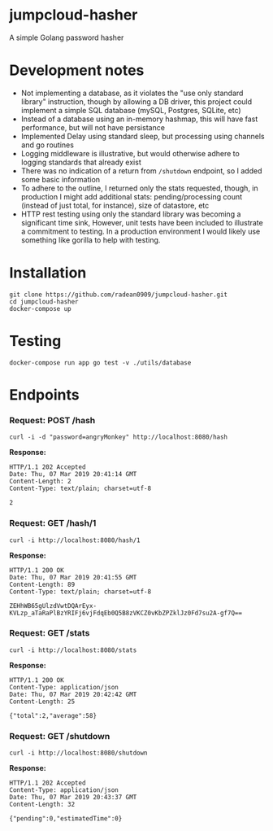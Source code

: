 # jumpcloud-hasher
A simple Golang password hasher

# Development notes
- Not implementing a database, as it violates the "use only standard library" instruction, though by allowing a DB driver, this project could implement a simple SQL database (mySQL, Postgres, SQLite, etc)
- Instead of a database using an in-memory hashmap, this will have fast performance, but will not have persistance
- Implemented Delay using standard sleep, but processing using channels and go routines
- Logging middleware is illustrative, but would otherwise adhere to logging standards that already exist
- There was no indication of a return from `/shutdown` endpoint, so I added some basic information
- To adhere to the outline, I returned only the stats requested, though, in production I might add additional stats: pending/processing count (instead of just total, for instance), size of datastore, etc
- HTTP rest testing using only the standard library was becoming a significant time sink, However, unit tests have been included to illustrate a commitment to testing. In a production environment I would likely use something like gorilla to help with testing.

# Installation
```
git clone https://github.com/radean0909/jumpcloud-hasher.git
cd jumpcloud-hasher
docker-compose up
```

# Testing
```
docker-compose run app go test -v ./utils/database
```

# Endpoints
### Request: POST /hash
`curl -i -d "password=angryMonkey" http://localhost:8080/hash`

**Response:** 
```
HTTP/1.1 202 Accepted
Date: Thu, 07 Mar 2019 20:41:14 GMT
Content-Length: 2
Content-Type: text/plain; charset=utf-8

2
```

### Request: GET /hash/1
`curl -i http://localhost:8080/hash/1`

**Response:**
```
HTTP/1.1 200 OK
Date: Thu, 07 Mar 2019 20:41:55 GMT
Content-Length: 89
Content-Type: text/plain; charset=utf-8

ZEHhWB65gUlzdVwtDQArEyx-KVLzp_aTaRaPlBzYRIFj6vjFdqEb0Q5B8zVKCZ0vKbZPZklJz0Fd7su2A-gf7Q==
```

### Request: GET /stats
`curl -i http://localhost:8080/stats`

**Response:**
```
HTTP/1.1 200 OK
Content-Type: application/json
Date: Thu, 07 Mar 2019 20:42:42 GMT
Content-Length: 25

{"total":2,"average":58}
```

### Request: GET /shutdown
`curl -i http://localhost:8080/shutdown`

**Response:**
```
HTTP/1.1 202 Accepted
Content-Type: application/json
Date: Thu, 07 Mar 2019 20:43:37 GMT
Content-Length: 32

{"pending":0,"estimatedTime":0}
```
